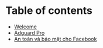 # Table of contents

* [Welcome](README.md)
* [Adguard Pro](adguard-pro.md)
* [An toàn và bảo mật cho Facebook](facebook.md)
